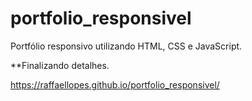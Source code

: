 # portfolio_responsivel
Portfólio responsivo utilizando HTML, CSS e JavaScript.

**Finalizando detalhes.

https://raffaellopes.github.io/portfolio_responsivel/
